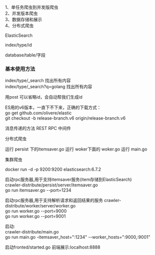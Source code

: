 
1、单任务爬虫到并发版爬虫  
2、并发版本爬虫   
3、数据存储和展示   
4、分布式爬虫  

ElasticSearch

index/type/id

database/table/字段

### 基本使用方法

index/type/_search 找出所有内容  
index/type/_search?q=golang 找出所有内容

用post 可以省略id，会自动帮我们生成id

ES用的v6版本，一直下不下来，正确的下载方式：  
go get github.com/olivere/elastic  
git checkout -b release-branch.v6 origin/release-branch.v6  

消息传递的方法
REST 
RPC 
中间件  


分布式爬虫

运行 persist 下的itemsaver.go
运行 woker下面的 woker.go
运行 main.go 



集群爬虫

docker run -d -p 9200:9200 elasticsearch:6.7.2


启动rpc服务器,用于支持itemsaver服务(item存储到ElasticSearch)  
crawler-distribute/persist/server/itemsaver.go  
go run itemsaver.go --port=1234  



启动rpc服务器,用于支持解析请求和返回结果的服务
crawler-distribute/worker/server/worker.go  
go run worker.go --port=9000  
go run worker.go --port=9001

 启动:  
crawler-distribute/main.go  
go run main.go -itemsaver_host=":1234" --worker_hosts=":9000,:9001"

启动fronted/started.go
前端展示:localhost:8888  